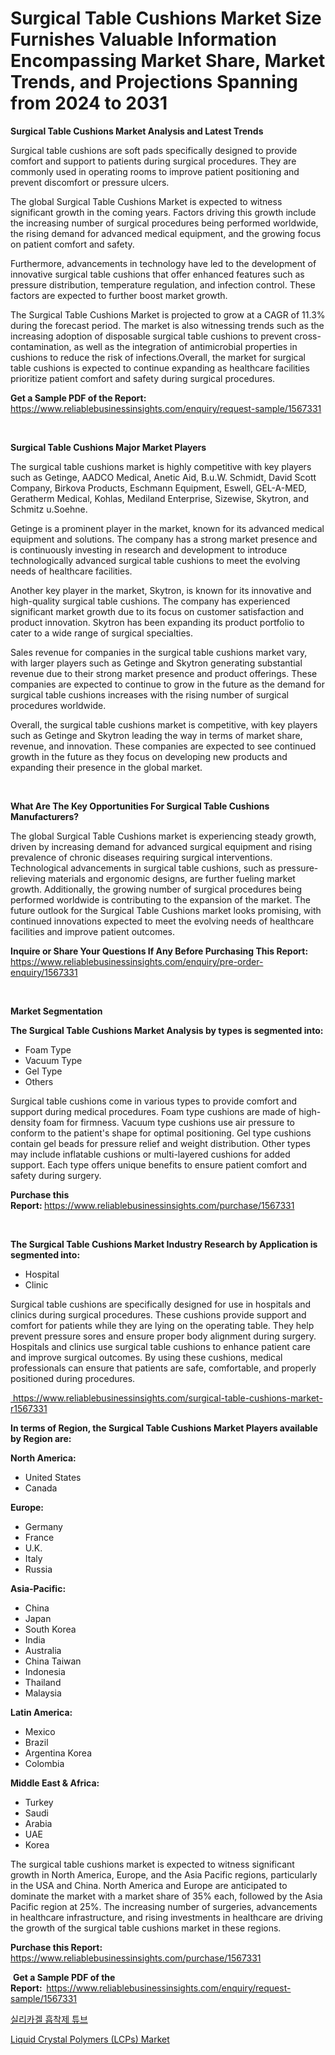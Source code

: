 <p><h1>Surgical Table Cushions Market Size Furnishes Valuable Information Encompassing Market Share, Market Trends, and Projections Spanning from 2024 to 2031</h1></p><p><strong>Surgical Table Cushions Market Analysis and Latest Trends</strong></p>
<p><p>Surgical table cushions are soft pads specifically designed to provide comfort and support to patients during surgical procedures. They are commonly used in operating rooms to improve patient positioning and prevent discomfort or pressure ulcers.</p><p>The global Surgical Table Cushions Market is expected to witness significant growth in the coming years. Factors driving this growth include the increasing number of surgical procedures being performed worldwide, the rising demand for advanced medical equipment, and the growing focus on patient comfort and safety.</p><p>Furthermore, advancements in technology have led to the development of innovative surgical table cushions that offer enhanced features such as pressure distribution, temperature regulation, and infection control. These factors are expected to further boost market growth.</p><p>The Surgical Table Cushions Market is projected to grow at a CAGR of 11.3% during the forecast period. The market is also witnessing trends such as the increasing adoption of disposable surgical table cushions to prevent cross-contamination, as well as the integration of antimicrobial properties in cushions to reduce the risk of infections.Overall, the market for surgical table cushions is expected to continue expanding as healthcare facilities prioritize patient comfort and safety during surgical procedures.</p></p>
<p><strong>Get a Sample PDF of the Report:&nbsp;</strong> <a href="https://www.reliablebusinessinsights.com/enquiry/request-sample/1567331">https://www.reliablebusinessinsights.com/enquiry/request-sample/1567331</a></p>
<p>&nbsp;</p>
<p><strong>Surgical Table Cushions Major Market Players</strong></p>
<p><p>The surgical table cushions market is highly competitive with key players such as Getinge, AADCO Medical, Anetic Aid, B.u.W. Schmidt, David Scott Company, Birkova Products, Eschmann Equipment, Eswell, GEL-A-MED, Geratherm Medical, Kohlas, Mediland Enterprise, Sizewise, Skytron, and Schmitz u.Soehne.</p><p>Getinge is a prominent player in the market, known for its advanced medical equipment and solutions. The company has a strong market presence and is continuously investing in research and development to introduce technologically advanced surgical table cushions to meet the evolving needs of healthcare facilities.</p><p>Another key player in the market, Skytron, is known for its innovative and high-quality surgical table cushions. The company has experienced significant market growth due to its focus on customer satisfaction and product innovation. Skytron has been expanding its product portfolio to cater to a wide range of surgical specialties.</p><p>Sales revenue for companies in the surgical table cushions market vary, with larger players such as Getinge and Skytron generating substantial revenue due to their strong market presence and product offerings. These companies are expected to continue to grow in the future as the demand for surgical table cushions increases with the rising number of surgical procedures worldwide.</p><p>Overall, the surgical table cushions market is competitive, with key players such as Getinge and Skytron leading the way in terms of market share, revenue, and innovation. These companies are expected to see continued growth in the future as they focus on developing new products and expanding their presence in the global market.</p></p>
<p>&nbsp;</p>
<p><strong>What Are The Key Opportunities For Surgical Table Cushions Manufacturers?</strong></p>
<p><p>The global Surgical Table Cushions market is experiencing steady growth, driven by increasing demand for advanced surgical equipment and rising prevalence of chronic diseases requiring surgical interventions. Technological advancements in surgical table cushions, such as pressure-relieving materials and ergonomic designs, are further fueling market growth. Additionally, the growing number of surgical procedures being performed worldwide is contributing to the expansion of the market. The future outlook for the Surgical Table Cushions market looks promising, with continued innovations expected to meet the evolving needs of healthcare facilities and improve patient outcomes.</p></p>
<p><strong>Inquire or Share Your Questions If Any Before Purchasing This Report:</strong> <a href="https://www.reliablebusinessinsights.com/enquiry/pre-order-enquiry/1567331">https://www.reliablebusinessinsights.com/enquiry/pre-order-enquiry/1567331</a></p>
<p>&nbsp;</p>
<p><strong>Market Segmentation</strong></p>
<p><strong>The Surgical Table Cushions Market Analysis by types is segmented into:</strong></p>
<p><ul><li>Foam Type</li><li>Vacuum Type</li><li>Gel Type</li><li>Others</li></ul></p>
<p><p>Surgical table cushions come in various types to provide comfort and support during medical procedures. Foam type cushions are made of high-density foam for firmness. Vacuum type cushions use air pressure to conform to the patient's shape for optimal positioning. Gel type cushions contain gel beads for pressure relief and weight distribution. Other types may include inflatable cushions or multi-layered cushions for added support. Each type offers unique benefits to ensure patient comfort and safety during surgery.</p></p>
<p><strong>Purchase this Report:&nbsp;</strong><a href="https://www.reliablebusinessinsights.com/purchase/1567331">https://www.reliablebusinessinsights.com/purchase/1567331</a></p>
<p>&nbsp;</p>
<p><strong>The Surgical Table Cushions Market Industry Research by Application is segmented into:</strong></p>
<p><ul><li>Hospital</li><li>Clinic</li></ul></p>
<p><p>Surgical table cushions are specifically designed for use in hospitals and clinics during surgical procedures. These cushions provide support and comfort for patients while they are lying on the operating table. They help prevent pressure sores and ensure proper body alignment during surgery. Hospitals and clinics use surgical table cushions to enhance patient care and improve surgical outcomes. By using these cushions, medical professionals can ensure that patients are safe, comfortable, and properly positioned during procedures.</p></p>
<p><a href="https://www.reliablebusinessinsights.com/surgical-table-cushions-market-r1567331">&nbsp;https://www.reliablebusinessinsights.com/surgical-table-cushions-market-r1567331</a></p>
<p><strong>In terms of Region, the Surgical Table Cushions Market Players available by Region are:</strong></p>
<p>
    <p> <strong> North America: </strong>
        <ul>
            <li>United States</li>
            <li>Canada</li>
        </ul>
        </p> 
    <p> <strong> Europe: </strong>
        <ul>
            <li>Germany</li>
            <li>France</li>
            <li>U.K.</li>
            <li>Italy</li>
            <li>Russia</li>
        </ul>
        </p> 
    <p> <strong> Asia-Pacific: </strong>
        <ul>
            <li>China</li>
            <li>Japan</li>
            <li>South Korea</li>
            <li>India</li>
            <li>Australia</li>
            <li>China Taiwan</li>
            <li>Indonesia</li>
            <li>Thailand</li>
            <li>Malaysia</li>
        </ul>
        </p> 
    <p> <strong> Latin America: </strong>
        <ul>
            <li>Mexico</li>
            <li>Brazil</li>
            <li>Argentina Korea</li>
            <li>Colombia</li>
        </ul>
        </p> 
    <p> <strong> Middle East & Africa: </strong>
        <ul>
            <li>Turkey</li>
            <li>Saudi</li>
            <li>Arabia</li>
            <li>UAE</li>
            <li>Korea</li>
        </ul>
    </p>
    </p>
<p><p>The surgical table cushions market is expected to witness significant growth in North America, Europe, and the Asia Pacific regions, particularly in the USA and China. North America and Europe are anticipated to dominate the market with a market share of 35% each, followed by the Asia Pacific region at 25%. The increasing number of surgeries, advancements in healthcare infrastructure, and rising investments in healthcare are driving the growth of the surgical table cushions market in these regions.</p></p>
<p><strong>Purchase this Report: </strong><a href="https://www.reliablebusinessinsights.com/purchase/1567331">https://www.reliablebusinessinsights.com/purchase/1567331</a></p>
<p>&nbsp;<strong>Get a Sample PDF of the Report:&nbsp;&nbsp;</strong><a href="https://www.reliablebusinessinsights.com/enquiry/request-sample/1567331">https://www.reliablebusinessinsights.com/enquiry/request-sample/1567331</a></p>
<p><strong></strong></p>
<p><p><a href="https://github.com/camron674/Market-Research-Report-List-2/blob/main/1715049126605.md">실리카겔 흡착제 튜브</a></p><p><a href="https://github.com/AliceMcGlynn2022/Market-Research-Report-List-1/blob/main/liquid-crystal-polymers-lcps-market.md">Liquid Crystal Polymers (LCPs) Market</a></p></p>